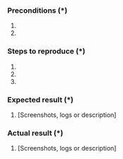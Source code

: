 <!---
    Thank you for contributing to LS eCommerce - Magento.
    To help us process this issue we recommend that you add the following information:
     - Summary of the issue,
     - Information on your environment,
     - Steps to reproduce,
     - Expected and actual results,
    Fields marked with (*) are required. Please don't remove the template.
-->

### Preconditions (*)
<!---
    Provide the exact Magento version (example: 2.3.4), LS Central version (15.02), LS Omni version (4.7.0), LS eCommerce - Magento version (1.3.1), LS Retail Partner name, (If your company is not part of LS Retail partner network, then the name of LS Retail Partner which you're representing) and any important information on the environment where bug is reproducible.
-->
1. 
2. 

### Steps to reproduce (*)
<!---
    It is important to provide a set of clear steps to reproduce this bug.
    If relevant please include code samples
-->
1. 
2. 
3. 

### Expected result (*)
<!--- Tell us what should happen -->
1. [Screenshots, logs or description]

### Actual result (*)
<!--- Tell us what happens instead -->
1. [Screenshots, logs or description]
